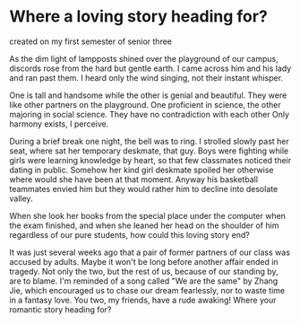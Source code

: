 # Where a loving story heading for?

created on my first semester of senior three

As the dim light of lampposts shined over the playground of our campus, discords rose from
the hard but gentle earth. I came across him and his lady and ran past them. I heard only the wind singing, not their instant whisper.

One is tall and handsome while the other is genial and beautiful. They were like other partners on the playground. One proficient in science, the other majoring in social science. They have no contradiction with each other Only harmony exists, I perceive.

During a brief break one night, the bell was to ring. I strolled slowly past her seat, where sat her temporary deskmate, that guy. Boys were fighting while girls were learning knowledge by heart, so that few classmates noticed their dating in public. Somehow her kind girl deskmate spoiled her otherwise where would she have been at that moment. Anyway his basketball teammates envied him but they would rather him to decline into desolate valley.

When she look her books from the special place under the computer when the exam finished, and when she leaned her head on the shoulder of him regardless of our pure students, how could this loving story end?

It was just several weeks ago that a pair of former partners of our class was accused by adults.
Maybe it won't be long before another affair ended in tragedy. Not only the two, but the rest of us, because of our standing by, are to blame. I'm reminded of a song called "We are the same" by Zhang Jie, which encouraged us to chase our dream fearlessly, nor to waste time in a fantasy love. You two, my friends, have a rude awaking! Where your romantic story heading for?
